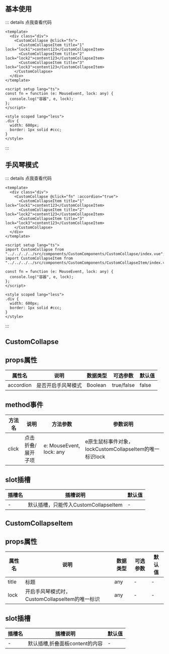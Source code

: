 ## 基本使用

::: details 点我查看代码
```vue
<template>
  <div class="div">
    <CustomCollapse @click="fn">
      <CustomCollapseItem title="1" lock="lock1">content123</CustomCollapseItem>
      <CustomCollapseItem title="2" lock="lock2">content123</CustomCollapseItem>
      <CustomCollapseItem title="3" lock="lock3">content123</CustomCollapseItem>
    </CustomCollapse>
  </div>
</template>

<script setup lang="ts">
const fn = function (e: MouseEvent, lock: any) {
  console.log("容器", e, lock);
};
</script>

<style scoped lang="less">
.div {
  width: 600px;
  border: 1px solid #ccc;
}
</style>

```
:::
<CustomCollapseTest></CustomCollapseTest>

## 手风琴模式
::: details 点我查看代码
```vue
<template>
  <div class="div">
    <CustomCollapse @click="fn" :accordion="true">
      <CustomCollapseItem title="1" lock="lock1">content123</CustomCollapseItem>
      <CustomCollapseItem title="2" lock="lock2">content123</CustomCollapseItem>
      <CustomCollapseItem title="3" lock="lock3">content123</CustomCollapseItem>
    </CustomCollapse>
  </div>
</template>

<script setup lang="ts">
import CustomCollapse from "../../../../src/components/CustomComponents/CustomCollapse/index.vue";
import CustomCollapseItem from "../../../../src/components/CustomComponents/CustomCollapseItem/index.vue";

const fn = function (e: MouseEvent, lock: any) {
  console.log("容器", e, lock);
};
</script>

<style scoped lang="less">
.div {
  width: 600px;
  border: 1px solid #ccc;
}
</style>

```
:::
<CustomCollapseTest2></CustomCollapseTest2>



## CustomCollapse

## props属性

| 属性名    | 说明               | 数据类型 | 可选参数   | 默认值 |
| --------- | ------------------ | -------- | ---------- | ------ |
| accordion | 是否开启手风琴模式 | Boolean  | true/false | false |
## method事件

| 方法名 | 说明              | 方法参数                 | 参数说明                                                |
| ------ | ----------------- | ------------------------ | ------------------------------------------------------- |
| click  | 点击折叠/展开子项 | e: MouseEvent, lock: any | e原生鼠标事件对象，lockCustomCollapseItem的唯一标识lock |



## slot插槽

| 插槽名 | 插槽说明                             | 默认值 |
| ------ | ------------------------------------ | ------ |
| -      | 默认插槽，只能传入CustomCollapseItem | -      |



## CustomCollapseItem

## props属性

| 属性名 | 说明                                           | 数据类型 | 可选参数 | 默认值 |
| ------ | ---------------------------------------------- | -------- | -------- | ------ |
| title  | 标题                                           | any      | -        | -      |
| lock   | 开启手风琴模式时，CustomCollapseItem的唯一标识 | any      | -        | -      |



## slot插槽

| 插槽名 | 插槽说明                       | 默认值 |
| ------ | ------------------------------ | ------ |
| -      | 默认插槽,折叠面板content的内容 | -      |

